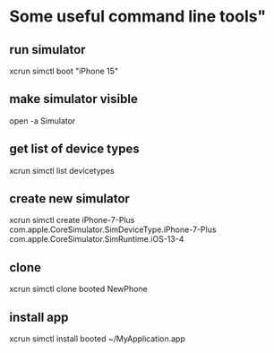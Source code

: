 #  Some useful command line tools"
## run simulator
xcrun simctl boot "iPhone 15"
## make simulator visible
open -a Simulator
## get list of device types
xcrun simctl list devicetypes
## create new simulator
xcrun simctl create iPhone-7-Plus com.apple.CoreSimulator.SimDeviceType.iPhone-7-Plus com.apple.CoreSimulator.SimRuntime.iOS-13-4
## clone 
xcrun simctl clone booted NewPhone
## install app
xcrun simctl install booted ~/MyApplication.app
